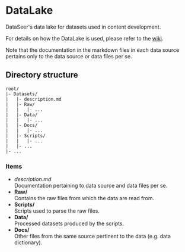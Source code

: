 # DataLake
DataSeer's data lake for datasets used in content development.

For details on how the DataLake is used, please refer to the [wiki](https://github.com/dataseer-carl/data-lake/wiki).

Note that the documentation in the markdown files in each data source pertains only to the data source or data files per se.

## Directory structure

```
root/
|- Datasets/
|	|- description.md
|	|- Raw/
|	|	|- ...
|	|- Data/
|	|	|- ...
|	|- Docs/
|	|	|- ...
|	|- Scripts/
|	|	|- ...
|	|- ...
|- ...
```	
### Items

* *description.md*<br/>
	Documentation pertaining to data source and data files per se.
* **Raw/**<br/>
	Contains the raw files from which the data are read from.
* **Scripts/**<br/>
	Scripts used to parse the raw files.
* **Data/**<br/>
	Processed datasets produced by the scripts.
* **Docs/**<br/>
	Other files from the same source pertinent to the data (e.g. data dictionary).